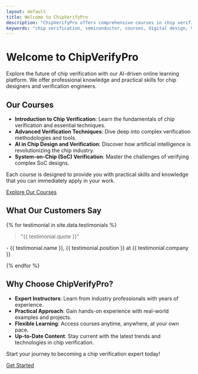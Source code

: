 ```yaml
---
layout: default
title: Welcome to ChipVerifyPro
description: "ChipVerifyPro offers comprehensive courses in chip verification, helping you master the skills needed in the semiconductor industry."
keywords: "chip verification, semiconductor, courses, digital design, VLSI"
---
```


# Welcome to ChipVerifyPro

Explore the future of chip verification with our AI-driven online learning platform. We offer professional knowledge and practical skills for chip designers and verification engineers.

## Our Courses

- **Introduction to Chip Verification**: Learn the fundamentals of chip verification and essential techniques.
- **Advanced Verification Techniques**: Dive deep into complex verification methodologies and tools.
- **AI in Chip Design and Verification**: Discover how artificial intelligence is revolutionizing the chip industry.
- **System-on-Chip (SoC) Verification**: Master the challenges of verifying complex SoC designs.

Each course is designed to provide you with practical skills and knowledge that you can immediately apply in your work.

[Explore Our Courses](./courses)

## What Our Customers Say

{% for testimonial in site.data.testimonials %}
<div class="testimonial">
  <blockquote>"{{ testimonial.quote }}"</blockquote>
  <p class="author">- {{ testimonial.name }}, {{ testimonial.position }} at {{ testimonial.company }}</p>
</div>
{% endfor %}

## Why Choose ChipVerifyPro?

- **Expert Instructors**: Learn from industry professionals with years of experience.
- **Practical Approach**: Gain hands-on experience with real-world examples and projects.
- **Flexible Learning**: Access courses anytime, anywhere, at your own pace.
- **Up-to-Date Content**: Stay current with the latest trends and technologies in chip verification.

Start your journey to becoming a chip verification expert today!

[Get Started](./register)
